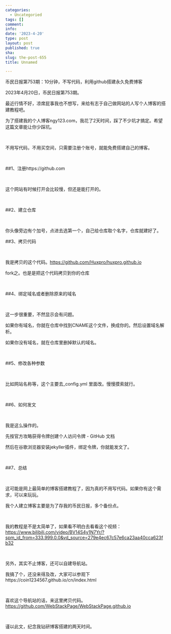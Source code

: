 ```yaml
---
categories:
  - Uncategoried
tags: []
comment: 
info: 
date: '2023-4-20'
type: post
layout: post
published: true
sha: 
slug: the-post-655
title: Unnamed

---
```

币民日报第753期：10分钟，不写代码，利用github搭建永久免费博客

2023年4月20日，币民日报第753期。



​最近行情不好，凉席屁事我也不想写，来给有志于自己做网站的人写个人博客的搭建教程吧。

为了搭建我的个人博客ngy123.com，我花了2天时间，踩了不少坑才搞定。希望这篇文章能让你少踩坑。

​

​不用写代码，不用买空间，只需要注册个账号，就能免费搭建自己的博客。

​

​##1、注册https://github.com

​

​这个网站有时候打开会比较慢，但还是能打开的。

​

​​##2、建立仓库

​

​你头像旁边有个加号，点进去选第一个，自己给仓库取个名字，仓库就建好了。



​##3、拷贝代码

​

​我是拷贝的这个代码。https://github.com/Huxpro/huxpro.github.io

​fork之。也是是把这个代码拷贝到你的仓库

​



​​​##4、绑定域名或者删除原来的域名

​

​这一步很重要，不然显示会有问题。

​如果你有域名，你就在仓库中找到CNAME这个文件，换成你的。然后设置域名解析。

如果你没有域名，就在仓库里删掉默认的域名。

​

​​##5、修改各种参数

​

​比如网站名称等，这个主要去_config.yml 里面改。慢慢摸索就行。

​

​##​6、如何发文

​

我是这么操作的。​

​先按官方攻略获得令牌创建个人访问令牌 - GitHub 文档

​然后在谷歌浏览器安装jekyller插件，绑定令牌，你就能发文了。

​

​​##7、总结

​

​这可能是网上最简单的博客搭建教程了，因为真的不用写代码。如果你有这个需求，可以来玩玩。

​我个人建立博客主要是为了存我的币民日报，多个备份点。

​

​我的教程是不是太简单了，如果看不明白去看看这个视频：https://www.bilibili.com/video/BV14S4y1N7Yr/?spm_id_from=333.999.0.0&vd_source=279e4ec67c57e6ca23aa40cca623fb32

​

​另外，其实不止博客，还可以自建导航站。

​我搞了个，还没来得及改，大家可以参观下https://coin1234567.github.io/cn/index.html

​

​喜欢这个导航站的话，来这里拷贝代码。https://github.com/WebStackPage/WebStackPage.github.io

​

​谨以此文，纪念我钻研博客搭建的两天时间。